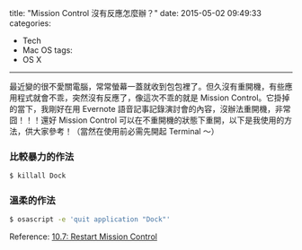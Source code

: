 title: "Mission Control 沒有反應怎麼辦？"
date: 2015-05-02 09:49:33
categories:
- Tech
- Mac OS
tags:
- OS X
---

最近變的很不愛關電腦，常常螢幕一蓋就收到包包裡了。但久沒有重開機，有些應用程式就會不乖，突然沒有反應了，像這次不乖的就是 Mission Control。它掛掉的當下，我剛好在用 Evernote 語音記事記錄演討會的內容，沒辦法重開機，非常囧！！！還好 Mission Control 可以在不重開機的狀態下重開，以下是我使用的方法，供大家參考！（當然在使用前必需先開起 Terminal ～）

### 比較暴力的作法
```bash
$ killall Dock
```

### 溫柔的作法
```bash
$ osascript -e 'quit application "Dock"'
```
Reference: [10.7: Restart Mission Control](http://hints.macworld.com/article.php?story=20110802073945173)
